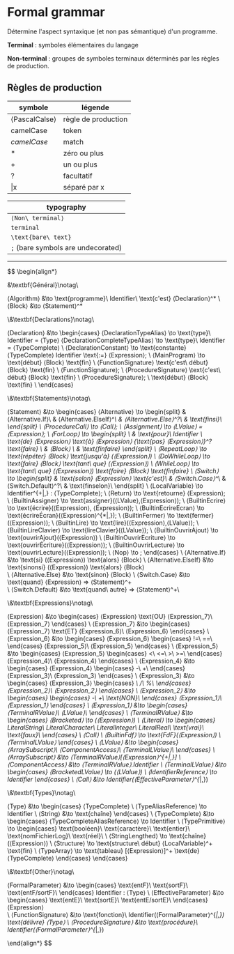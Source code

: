 # Formal grammar

Détermine l'aspect syntaxique (et non pas sémantique) d'un programme.

**Terminal** : symboles élémentaires du langage

**Non-terminal** : groupes de symboles terminaux déterminés par les règles de production.

## Règles de production

symbole|légende
-|-
⟨PascalCalse⟩|règle de production
camelCase|token
*camelCase*|match
\*|zéro ou plus
\+|un ou plus
\?|facultatif
\|x|séparé par x

|typography
|-
|`⟨Non\ terminal⟩`
|`terminal`
|`\text{bare\ text}`
|`;` (bare symbols are undecorated)

---

$$
\begin{align*}

&\textbf{Général}\notag\\

⟨Algorithm⟩ &\to \text{programme}\ Identifier\ \text{c'est} ⟨Declaration⟩^*
\\
⟨Block⟩ &\to ⟨Statement⟩^*

\\&\textbf{Declarations}\notag\\

⟨Declaration⟩ &\to \begin{cases}
    ⟨DeclarationTypeAlias⟩ \to \text{type}\ Identifier = ⟨Type⟩
    ⟨DeclarationCompleteTypeAlias⟩ \to \text{type}\ Identifier = ⟨TypeComplete⟩
    \\
    ⟨DeclarationConstant⟩ \to \text{constante} ⟨TypeComplete⟩ Identifier \text{:=} ⟨Expression⟩;
    \\
    ⟨MainProgram⟩ \to \text{début} ⟨Block⟩ \text{fin}
    \\
    ⟨FunctionSignature⟩ \text{c'est\ début} ⟨Block⟩ \text{fin}
    \\
    ⟨FunctionSignature⟩;
    \\
    ⟨ProcedureSignature⟩ \text{c'est\ début} ⟨Block⟩ \text{fin}
    \\
    ⟨ProcedureSignature⟩;
    \\
    \text{début} ⟨Block⟩ \text{fin}
    \\
\end{cases}

\\&\textbf{Statements}\notag\\

⟨Statement⟩ &\to \begin{cases}
    ⟨Alternative⟩ \to \begin{split}
    &   ⟨Alternative.If⟩\\
    &   ⟨Alternative.ElseIf⟩^*\\
    &   ⟨Alternative.Else⟩^?\\
    &   \text{finsi}\\
    \end{split}
    \\
    ⟨ProcedureCall⟩ \to ⟨Call⟩;
    \\
    ⟨Assignment⟩ \to ⟨LValue⟩ = ⟨Expression⟩;
    \\
    ⟨ForLoop⟩ \to \begin{split}
    \\
    &   \text{pour}\ Identifier
        \ \text{de} ⟨Expression⟩ \text{à} ⟨Expression⟩
        \{\text{pas} ⟨Expression⟩\}^?
        \text{faire} \\
    &   ⟨Block⟩ \\
    &   \text{finfaire}
    \end{split}
    \\
    ⟨RepeatLoop⟩ \to \text{répéter} ⟨Block⟩ \text{jusqu'à} (⟨Expression⟩)
    \\
    ⟨DoWhileLoop⟩ \to \text{faire} ⟨Block⟩ \text{tant\ que} (⟨Expression⟩)
    \\
    ⟨WhileLoop⟩ \to \text{tant\ que} (⟨Expression⟩) \text{faire} ⟨Block⟩ \text{finfaire}
    \\
    ⟨Switch⟩ \to \begin{split}
    &   \text{selon} ⟨Expression⟩ \text{c'est}\\
    &   ⟨Switch.Case⟩^*\\
    &   ⟨Switch.Default⟩^?\\
    &   \text{finselon}\\
    \end{split}
    \\
    ⟨LocalVariable⟩ \to Identifier^{+|,} : ⟨TypeComplete⟩;
    \\
    ⟨Return⟩ \to \text{retourne} ⟨Expression⟩;
    \\
    ⟨BuiltinAssigner⟩ \to \text{assigner}(⟨LValue⟩,⟨Expression⟩);
    \\
    ⟨BuiltinEcrire⟩ \to \text{écrire}(⟨Expression⟩, ⟨Expression⟩);
    \\
    ⟨BuiltinEcrireEcran⟩ \to \text{écrireÉcran}(⟨Expression⟩^{*|,});
    \\
    ⟨BuiltinFermer⟩ \to \text{fermer}(⟨Expression⟩);
    \\
    ⟨BuiltinLire⟩ \to \text{lire}(⟨Expression⟩,⟨LValue⟩);
    \\
    ⟨BuiltinLireClavier⟩ \to \text{lireClavier}(⟨LValue⟩);
    \\
    ⟨BuiltinOuvrirAjout⟩ \to \text{ouvrirAjout}(⟨Expression⟩)
    \\
    ⟨BuiltinOuvrirEcriture⟩ \to \text{ouvrirÉcriture}(⟨Expression⟩);
    \\
    ⟨BuiltinOuvrirLecture⟩ \to \text{ouvrirLecture}(⟨Expression⟩);
    \\
    ⟨Nop⟩ \to ;
\end{cases}
\\
⟨Alternative.If⟩ &\to \text{si} (⟨Expression⟩) \text{alors} ⟨Block⟩
\\
⟨Alternative.ElseIf⟩ &\to \text{sinonsi} (⟨Expression⟩) \text{alors} ⟨Block⟩\
\\
⟨Alternative.Else⟩ &\to \text{sinon} ⟨Block⟩
\\
⟨Switch.Case⟩ &\to \text{quand} ⟨Expression⟩ => ⟨Statement⟩^+\
\\
⟨Switch.Default⟩ &\to \text{quand\ autre} => ⟨Statement⟩^+\

\\&\textbf{Expressions}\notag\\

⟨Expression⟩ &\to \begin{cases}
    ⟨Expression⟩ \text{OU} ⟨Expression_7⟩\\
    ⟨Expression_7⟩
\end{cases}
\\
⟨Expression_7⟩ &\to \begin{cases}
    ⟨Expression_7⟩ \text{ET} ⟨Expression_6⟩\\
    ⟨Expression_6⟩
\end{cases}
\\
⟨Expression_6⟩ &\to \begin{cases}
    ⟨Expression_6⟩ \begin{cases}
        !=\\
        ==\\
    \end{cases} ⟨Expression_5⟩\\
    ⟨Expression_5⟩
\end{cases}
\\
⟨Expression_5⟩ &\to \begin{cases}
    ⟨Expression_5⟩ \begin{cases}
        <\\
        <=\\
        >\\
        >=\\
    \end{cases} ⟨Expression_4⟩\\
    ⟨Expression_4⟩
\end{cases}
\\
⟨Expression_4⟩ &\to \begin{cases}
    ⟨Expression_4⟩ \begin{cases}
        -\\
        +\\
    \end{cases} ⟨Expression_3⟩\\
    ⟨Expression_3⟩
\end{cases}
\\
⟨Expression_3⟩ &\to \begin{cases}
    ⟨Expression_3⟩ \begin{cases}
        *\\
        /\\
        \%\\
    \end{cases} ⟨Expression_2⟩\\
    ⟨Expression_2⟩
\end{cases}
\\
⟨Expression_2⟩ &\to \begin{cases}
    \begin{cases}
        -\\
        +\\
        \text{NON}\\
    \end{cases} ⟨Expression_1⟩\\
    ⟨Expression_1⟩
\end{cases}
\\
⟨Expression_1⟩ &\to \begin{cases}
    ⟨TerminalRValue⟩\\
    ⟨LValue⟩\\
\end{cases}
\\
⟨TerminalRValue⟩ &\to \begin{cases}
    ⟨Bracketed⟩ \to (⟨Expression⟩)
    \\
    ⟨Literal⟩ \to \begin{cases}
        LiteralString\\
        LiteralCharacter\\
        LiteralInteger\\
        LiteralReal\\
        \text{vrai}\\
        \text{faux}\\
    \end{cases}
    \\
    ⟨Call⟩
    \\
    ⟨BuiltinFdf⟩ \to \text{FdF}(⟨Expression⟩)
    \\
    ⟨TerminalLValue⟩
\end{cases}
\\
⟨LValue⟩ &\to \begin{cases}
    ⟨ArraySubscript⟩\\
    ⟨ComponentAccess⟩\\
    ⟨TerminalLValue⟩\\
\end{cases}
\\
⟨ArraySubscript⟩ &\to ⟨TerminalRValue⟩[⟨Expression⟩^{+|,}]
\\
⟨ComponentAccess⟩ &\to ⟨TerminalRValue⟩.Identifier
\\
⟨TerminalLValue⟩ &\to \begin{cases}
    ⟨BracketedLValue⟩ \to (⟨LValue⟩)
    \\
    ⟨IdentifierReference⟩ \to Identifier
\end{cases}
\\
⟨Call⟩ &\to Identifier(⟨EffectiveParameter⟩^{*|,})

\\&\textbf{Types}\notag\\

⟨Type⟩ &\to \begin{cases}
    ⟨TypeComplete⟩
    \\
    ⟨TypeAliasReference⟩ \to Identifier
    \\
    ⟨String⟩ &\to \text{chaîne}
\end{cases}
\\
⟨TypeComplete⟩ &\to \begin{cases}
    ⟨TypeCompleteAliasReference⟩ \to Identifier
    \\
    ⟨TypePrimitive⟩ \to \begin{cases}
        \text{booléen}\\
        \text{caractère}\\
        \text{entier}\\
        \text{nomFichierLog}\\
        \text{réel}\\
    \\
    ⟨StringLengthed⟩ \to \text{chaîne}(⟨Expression⟩)
    \\
    ⟨Structure⟩ \to \text{structure\ début} ⟨LocalVariable⟩^+ \text{fin}
    \\
    ⟨TypeArray⟩ \to \text{tableau} [⟨Expression⟩]^+ \text{de} ⟨TypeComplete⟩
    \end{cases}
\end{cases}

\\&\textbf{Other}\notag\\

⟨FormalParameter⟩ &\to \begin{cases}
    \text{entF}\\
    \text{sortF}\\
    \text{entF/sortF}\\
\end{cases} Identifier : ⟨Type⟩
\\
⟨EffectiveParameter⟩ &\to \begin{cases}
    \text{entE}\\
    \text{sortE}\\
    \text{entE/sortE}\\
\end{cases} ⟨Expression⟩\
\\
⟨FunctionSignature⟩ &\to \text{fonction}\ Identifier(⟨FormalParameter⟩^{*|,}) \text{délivre} ⟨Type⟩
\\
⟨ProcedureSignature⟩ &\to \text{procédure}\ Identifier(⟨FormalParameter⟩^{*|,})

\end{align*}
$$
